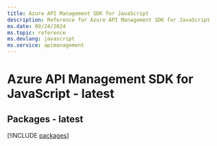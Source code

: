 ```yaml
---
title: Azure API Management SDK for JavaScript
description: Reference for Azure API Management SDK for JavaScript
ms.date: 09/24/2024
ms.topic: reference
ms.devlang: javascript
ms.service: apimanagement
---
```

# Azure API Management SDK for JavaScript - latest
## Packages - latest
[!INCLUDE [packages](api-management-index.md)]